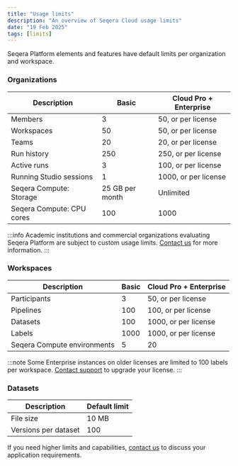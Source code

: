 ```yaml
---
title: "Usage limits"
description: "An overview of Seqera Cloud usage limits"
date: "19 Feb 2025"
tags: [limits]
---
```


Seqera Platform elements and features have default limits per organization and workspace.

### Organizations

| Description               | Basic | Cloud Pro + Enterprise | 
| ------------------------- | ----- | ---------------------- |
| Members                   | 3     | 50, or per license     |
| Workspaces                | 50    | 50, or per license     |
| Teams                     | 20    | 20, or per license     |
| Run history               | 250   | 250, or per license    |
| Active runs               | 3     | 100, or per license    |
| Running Studio sessions   | 1     | 1000, or per license   |
| Seqera Compute: Storage   | 25 GB per month | Unlimited              |
| Seqera Compute: CPU cores | 100   | 1000                   |

:::info 
Academic institutions and commercial organizations evaluating Seqera Platform are subject to custom usage limits. [Contact us](https://seqera.io/contact-us/) for more information. 
:::

### Workspaces

| Description                 | Basic | Cloud Pro + Enterprise |
| --------------------------- | ----- | ---------------------- |
| Participants                | 3     | 50, or per license     |
| Pipelines                   | 100   | 100, or per license    |
| Datasets                    | 100   | 1000, or per license   |
| Labels                      | 1000  | 1000, or per license   |
| Seqera Compute environments | 5     | 20                     |

:::note 
Some Enterprise instances on older licenses are limited to 100 labels per workspace. [Contact support](mailto:support@seqera.io) to upgrade your license.
:::

### Datasets

| Description          | Default limit |
| -------------------- | ------------- |
| File size            | 10 MB         |
| Versions per dataset | 100           |

If you need higher limits and capabilities, [contact us](https://seqera.io/contact-us/) to discuss your application requirements.
